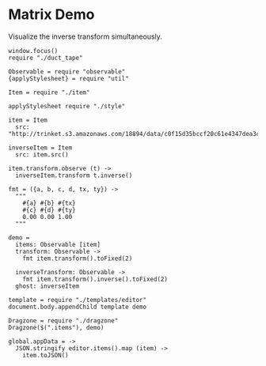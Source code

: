 Matrix Demo
===========

Visualize the inverse transform simultaneously.

    window.focus()
    require "./duct_tape"

    Observable = require "observable"
    {applyStylesheet} = require "util"

    Item = require "./item"

    applyStylesheet require "./style"

    item = Item
      src: "http://trinket.s3.amazonaws.com/18894/data/c0f15d35bccf20c61e4347dea3c62b785e7346e6"

    inverseItem = Item
      src: item.src()

    item.transform.observe (t) ->
      inverseItem.transform t.inverse()

    fmt = ({a, b, c, d, tx, ty}) ->
      """
        #{a} #{b} #{tx}
        #{c} #{d} #{ty}
        0.00 0.00 1.00
      """

    demo =
      items: Observable [item]
      transform: Observable ->
        fmt item.transform().toFixed(2)

      inverseTransform: Observable ->
        fmt item.transform().inverse().toFixed(2)
      ghost: inverseItem

    template = require "./templates/editor"
    document.body.appendChild template demo

    Dragzone = require "./dragzone"
    Dragzone($(".items"), demo)

    global.appData = ->
      JSON.stringify editor.items().map (item) ->
        item.toJSON()
